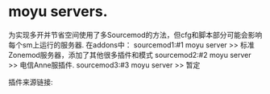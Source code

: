 # moyu servers.
为实现多开并节省空间使用了多Sourcemod的方法，但cfg和脚本部分可能会影响每个sm上运行的服务器.
在addons中：
sourcemod1:#1 moyu server >> 标准Zonemod服务器，添加了其他很多插件和模式
sourcemod2:#2 moyu server >> 电信Anne服插件.
sourcemod3:#3 moyu server >> 暂定

插件来源链接:





